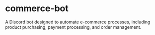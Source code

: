 # commerce-bot
 A Discord bot designed to automate e-commerce processes, including product purchasing, payment processing, and order management.
